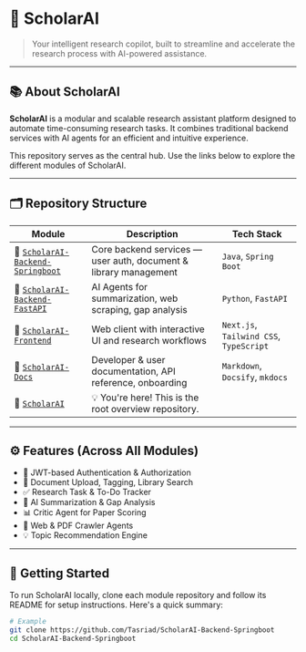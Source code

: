 # 🧠 ScholarAI

> Your intelligent research copilot, built to streamline and accelerate the research process with AI-powered assistance.

---

## 📚 About ScholarAI

**ScholarAI** is a modular and scalable research assistant platform designed to automate time-consuming research tasks. It combines traditional backend services with AI agents for an efficient and intuitive experience.

This repository serves as the central hub. Use the links below to explore the different modules of ScholarAI.

---

## 🗂 Repository Structure

| Module | Description | Tech Stack |
|--------|-------------|------------|
| 🔗 [`ScholarAI-Backend-Springboot`](https://github.com/Tasriad/ScholarAI-Backend-Springboot) | Core backend services — user auth, document & library management | `Java`, `Spring Boot` |
| 🔗 [`ScholarAI-Backend-FastAPI`](https://github.com/Tasriad/ScholarAI-Backend-FastAPI) | AI Agents for summarization, web scraping, gap analysis | `Python`, `FastAPI` |
| 🔗 [`ScholarAI-Frontend`](https://github.com/Tasriad/ScholarAI-Frontend) | Web client with interactive UI and research workflows | `Next.js`, `Tailwind CSS`, `TypeScript` |
| 🔗 [`ScholarAI-Docs`](https://github.com/Tasriad/ScholarAI-Docs) | Developer & user documentation, API reference, onboarding | `Markdown`, `Docsify`, `mkdocs` |
| 🔗 [`ScholarAI`](https://github.com/Tasriad/ScholarAI) | 💡 You're here! This is the root overview repository. |

---

## ⚙️ Features (Across All Modules)

- 🔐 JWT-based Authentication & Authorization
- 📁 Document Upload, Tagging, Library Search
- ✅ Research Task & To-Do Tracker
- 📄 AI Summarization & Gap Analysis
- 📊 Critic Agent for Paper Scoring
- 🔎 Web & PDF Crawler Agents
- 💡 Topic Recommendation Engine

---

## 🚀 Getting Started

To run ScholarAI locally, clone each module repository and follow its README for setup instructions. Here's a quick summary:

```bash
# Example
git clone https://github.com/Tasriad/ScholarAI-Backend-Springboot
cd ScholarAI-Backend-Springboot
